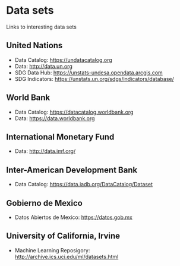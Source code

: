 # Data sets
Links to interesting data sets

## United Nations
* Data Catalog: https://undatacatalog.org
* Data: http://data.un.org
* SDG Data Hub: https://unstats-undesa.opendata.arcgis.com
* SDG Indicators: https://unstats.un.org/sdgs/indicators/database/ 

## World Bank
* Data Catalog: https://datacatalog.worldbank.org
* Data: https://data.worldbank.org 

## International Monetary Fund
* Data: http://data.imf.org/

## Inter-American Development Bank
* Data Catalog: https://data.iadb.org/DataCatalog/Dataset 

## Gobierno de Mexico
* Datos Abiertos de Mexico: https://datos.gob.mx 

## University of California, Irvine
* Machine Learning Reposigory: http://archive.ics.uci.edu/ml/datasets.html
